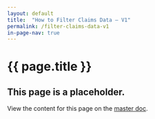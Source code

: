 ```yaml
---
layout: default
title:  "How to Filter Claims Data – V1"
permalink: /filter-claims-data-v1
in-page-nav: true
---
```



# {{ page.title }}

## This page is a placeholder. 

View the content for this page on the [master doc](https://docs.google.com/document/d/1JHP1Wh8e0CbM2AoZHVCZKguTMkMTKJPs2sBhr4uYV9A/edit?usp=sharing).
